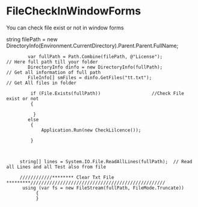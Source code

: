 # FileCheckInWindowForms
You can check file exist or not in window forms


string filePath = new DirectoryInfo(Environment.CurrentDirectory).Parent.Parent.FullName;  

            var fullPath = Path.Combine(filePath, @"License");           // Here full path till your folder
            DirectoryInfo dinfo = new DirectoryInfo(fullPath);           // Get all information of full path
            FileInfo[] smFiles = dinfo.GetFiles("tt.txt");                // Get All files in folder
            
             if (File.Exists(fullPath))                   //Check File exist or not
             {

              }
            else
             {
                 Application.Run(new CheckLilcence());

             }



         string[] lines = System.IO.File.ReadAllLines(fullPath);  // Read all Lines and all Test also from file
         
         ////////////******** Clear Txt File *********//////////////////////////////////////////////////
          using (var fs = new FileStream(fullPath, FileMode.Truncate))
               {
               }
